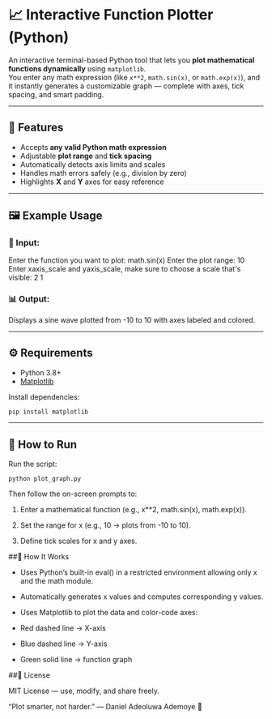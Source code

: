 # 📈 Interactive Function Plotter (Python)

An interactive terminal-based Python tool that lets you **plot mathematical functions dynamically** using `matplotlib`.  
You enter any math expression (like `x**2`, `math.sin(x)`, or `math.exp(x)`), and it instantly generates a customizable graph — complete with axes, tick spacing, and smart padding.

---

## 🧠 Features
- Accepts **any valid Python math expression**
- Adjustable **plot range** and **tick spacing**
- Automatically detects axis limits and scales
- Handles math errors safely (e.g., division by zero)
- Highlights **X** and **Y** axes for easy reference

---

## 🖼️ Example Usage

### 🧮 Input:
Enter the function you want to plot: math.sin(x)
Enter the plot range: 10
Enter xaxis_scale and yaxis_scale, make sure to choose a scale that's visible: 2 1


### 📊 Output:
Displays a sine wave plotted from -10 to 10 with axes labeled and colored.  

---

## ⚙️ Requirements
- Python 3.8+
- [Matplotlib](https://pypi.org/project/matplotlib/)

Install dependencies:
```bash
pip install matplotlib
```

---
## 🚀 How to Run

Run the script:
```
python plot_graph.py
```
Then follow the on-screen prompts to:

1. Enter a mathematical function (e.g., x**2, math.sin(x), math.exp(x)).

2. Set the range for x (e.g., 10 → plots from -10 to 10).

3. Define tick scales for x and y axes.

##🧩 How It Works

- Uses Python’s built-in eval() in a restricted environment allowing only x and the math module.

- Automatically generates x values and computes corresponding y values.

- Uses Matplotlib to plot the data and color-code axes:

- Red dashed line → X-axis

- Blue dashed line → Y-axis

- Green solid line → function graph

##📜 License

MIT License — use, modify, and share freely.

“Plot smarter, not harder.”
— Daniel Adeoluwa Ademoye 🧮
